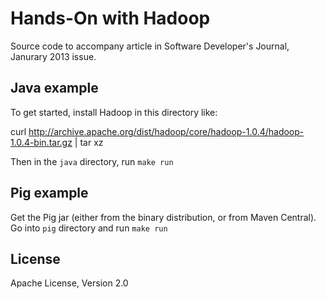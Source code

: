 # Hands-On with Hadoop

Source code to accompany article in Software Developer's Journal, Janurary 2013 issue.

## Java example

To get started, install Hadoop in this directory like:

   curl http://archive.apache.org/dist/hadoop/core/hadoop-1.0.4/hadoop-1.0.4-bin.tar.gz | tar xz 

Then in the `java` directory, run `make run`  

## Pig example

Get the Pig jar (either from the binary distribution, or from Maven Central). Go into `pig` directory
and run `make run`

## License

Apache License, Version 2.0
